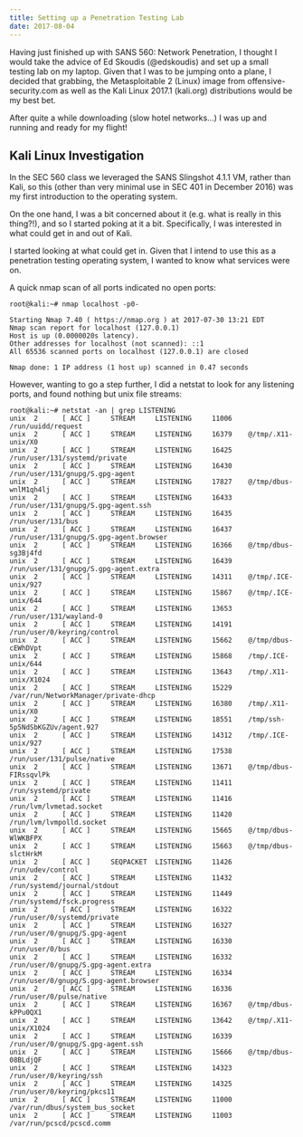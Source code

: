 ```yaml
---
title: Setting up a Penetration Testing Lab
date: 2017-08-04
---
```


Having just finished up with SANS 560: Network Penetration, I thought I would take the advice of Ed Skoudis (@edskoudis) and set up a small testing lab on my laptop. Given that I was to be jumping onto a plane, I decided that grabbing, the Metasploitable 2 (Linux) image from offensive-security.com as well as the Kali Linux 2017.1 (kali.org) distributions would be my best bet.

After quite a while downloading (slow hotel networks...) I was up and running and ready for my flight!

## Kali Linux Investigation

In the SEC 560 class we leveraged the SANS Slingshot 4.1.1 VM, rather than Kali, so this (other than very minimal use in SEC 401 in December 2016) was my first introduction to the operating system.

On the one hand, I was a bit concerned about it (e.g. what is really in this thing?!), and so I started poking at it a bit. Specifically, I was interested in what could get in and out of Kali.

I started looking at what could get in. Given that I intend to use this as a penetration testing operating system, I wanted to know what services were on.

A quick nmap scan of all ports indicated no open ports:

```
root@kali:~# nmap localhost -p0-

Starting Nmap 7.40 ( https://nmap.org ) at 2017-07-30 13:21 EDT
Nmap scan report for localhost (127.0.0.1)
Host is up (0.0000020s latency).
Other addresses for localhost (not scanned): ::1
All 65536 scanned ports on localhost (127.0.0.1) are closed

Nmap done: 1 IP address (1 host up) scanned in 0.47 seconds
```

However, wanting to go a step further, I did a netstat to look for any listening ports, and found nothing but unix file streams:

```
root@kali:~# netstat -an | grep LISTENING
unix  2      [ ACC ]     STREAM     LISTENING     11006    /run/uuidd/request
unix  2      [ ACC ]     STREAM     LISTENING     16379    @/tmp/.X11-unix/X0
unix  2      [ ACC ]     STREAM     LISTENING     16425    /run/user/131/systemd/private
unix  2      [ ACC ]     STREAM     LISTENING     16430    /run/user/131/gnupg/S.gpg-agent
unix  2      [ ACC ]     STREAM     LISTENING     17827    @/tmp/dbus-wnlM1qh4lj
unix  2      [ ACC ]     STREAM     LISTENING     16433    /run/user/131/gnupg/S.gpg-agent.ssh
unix  2      [ ACC ]     STREAM     LISTENING     16435    /run/user/131/bus
unix  2      [ ACC ]     STREAM     LISTENING     16437    /run/user/131/gnupg/S.gpg-agent.browser
unix  2      [ ACC ]     STREAM     LISTENING     16366    @/tmp/dbus-sg3Bj4fd
unix  2      [ ACC ]     STREAM     LISTENING     16439    /run/user/131/gnupg/S.gpg-agent.extra
unix  2      [ ACC ]     STREAM     LISTENING     14311    @/tmp/.ICE-unix/927
unix  2      [ ACC ]     STREAM     LISTENING     15867    @/tmp/.ICE-unix/644
unix  2      [ ACC ]     STREAM     LISTENING     13653    /run/user/131/wayland-0
unix  2      [ ACC ]     STREAM     LISTENING     14191    /run/user/0/keyring/control
unix  2      [ ACC ]     STREAM     LISTENING     15662    @/tmp/dbus-cEWhDVpt
unix  2      [ ACC ]     STREAM     LISTENING     15868    /tmp/.ICE-unix/644
unix  2      [ ACC ]     STREAM     LISTENING     13643    /tmp/.X11-unix/X1024
unix  2      [ ACC ]     STREAM     LISTENING     15229    /var/run/NetworkManager/private-dhcp
unix  2      [ ACC ]     STREAM     LISTENING     16380    /tmp/.X11-unix/X0
unix  2      [ ACC ]     STREAM     LISTENING     18551    /tmp/ssh-5p5NdSbKGZUv/agent.927
unix  2      [ ACC ]     STREAM     LISTENING     14312    /tmp/.ICE-unix/927
unix  2      [ ACC ]     STREAM     LISTENING     17538    /run/user/131/pulse/native
unix  2      [ ACC ]     STREAM     LISTENING     13671    @/tmp/dbus-FIRssqvlPk
unix  2      [ ACC ]     STREAM     LISTENING     11411    /run/systemd/private
unix  2      [ ACC ]     STREAM     LISTENING     11416    /run/lvm/lvmetad.socket
unix  2      [ ACC ]     STREAM     LISTENING     11420    /run/lvm/lvmpolld.socket
unix  2      [ ACC ]     STREAM     LISTENING     15665    @/tmp/dbus-WlWKBFPX
unix  2      [ ACC ]     STREAM     LISTENING     15663    @/tmp/dbus-slctHrkM
unix  2      [ ACC ]     SEQPACKET  LISTENING     11426    /run/udev/control
unix  2      [ ACC ]     STREAM     LISTENING     11432    /run/systemd/journal/stdout
unix  2      [ ACC ]     STREAM     LISTENING     11449    /run/systemd/fsck.progress
unix  2      [ ACC ]     STREAM     LISTENING     16322    /run/user/0/systemd/private
unix  2      [ ACC ]     STREAM     LISTENING     16327    /run/user/0/gnupg/S.gpg-agent
unix  2      [ ACC ]     STREAM     LISTENING     16330    /run/user/0/bus
unix  2      [ ACC ]     STREAM     LISTENING     16332    /run/user/0/gnupg/S.gpg-agent.extra
unix  2      [ ACC ]     STREAM     LISTENING     16334    /run/user/0/gnupg/S.gpg-agent.browser
unix  2      [ ACC ]     STREAM     LISTENING     16336    /run/user/0/pulse/native
unix  2      [ ACC ]     STREAM     LISTENING     16367    @/tmp/dbus-kPPu0QX1
unix  2      [ ACC ]     STREAM     LISTENING     13642    @/tmp/.X11-unix/X1024
unix  2      [ ACC ]     STREAM     LISTENING     16339    /run/user/0/gnupg/S.gpg-agent.ssh
unix  2      [ ACC ]     STREAM     LISTENING     15666    @/tmp/dbus-08BLdjQF
unix  2      [ ACC ]     STREAM     LISTENING     14323    /run/user/0/keyring/ssh
unix  2      [ ACC ]     STREAM     LISTENING     14325    /run/user/0/keyring/pkcs11
unix  2      [ ACC ]     STREAM     LISTENING     11000    /var/run/dbus/system_bus_socket
unix  2      [ ACC ]     STREAM     LISTENING     11003    /var/run/pcscd/pcscd.comm
```
